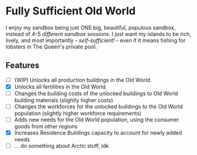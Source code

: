# Fully Sufficient Old World

I enjoy my sandbox being just ONE big, beautiful, populous sandbox, instead of 4-5 _different sandbox sessions_. I just want my islands to be rich, lively, and most importantly - _self-sufficient!_ - even if it means fishing for lobsters in The Queen's private pool.

## Features

- [ ] (WIP) Unlocks all production buildings in the Old World.
- [x] Unlocks all fertilities in the Old World.
- [ ] Changes the building costs of the unlocked buildings to Old World building materials (slightly higher costs)
- [ ] Changes the workforces for the unlocked buildings to the Old World population (slightly higher workforce requirements)
- [ ] Adds new needs for the Old World population, using the consumer goods from other regions
- [x] Increases Residence Buildings capacity to account for newly added needs
- [ ] ... do something about Arctic stuff, idk
